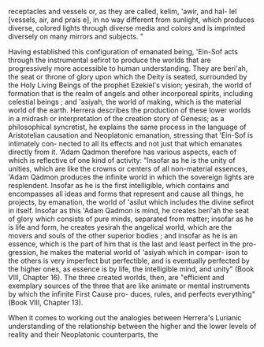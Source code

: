 receptacles and vessels or, as they are called, kelim, 'awir, and hal- lel [vessels, air, and prais e], in no way different from sunlight, which  produces diverse, colored lights through diverse media and colors and is imprinted diversely on many mirrors and subjects. "

Having established this configuration of emanated being, 'Ein-Sof acts through the instrumental sefirot to produce the worlds that are progressively more accessible to human understanding. They are beri'ah, the seat or throne of glory upon which the Deity is seated, surrounded by the Holy Living Beings of the prophet Ezekiel's vision; yesirah, the world of formation that is the realm of angels and other incorporeal spirits, including celestial beings ; and 'asiyah, the world of making, which is the material world of the earth. Herrera describes the production of these lower worlds in a midrash or interpretation of the creation story of Genesis; as a philosophical syncretist, he explains the same process in the language of Aristotelian causation  and Neoplatonic emanation, stressing that 'Ein-Sof is intimately con- nected to all its effects and not just that which emanates directly  from it. 'Adam Qadmon therefore has various aspects, each of which is reflective of one kind of activity: "Insofar as he is the unity of unities, which are like the crowns or centers of all non-material essences, 'Adam Qadmon produces the infinite world in which the sovereign lights are resplendent. Insofar as he is the first intelligible, which contains and encompasses all ideas and forms that represent and cause all things, he projects, by emanation, the world of 'asilut which includes the divine sefirot in itself. Insofar as this 'Adam Qadmon is mind, he creates beri'ah the seat of glory which consists of pure minds, separated from matter; insofar as he is life and form, he creates yesirah the angelical world, which are the movers and souls of the other superior bodies ; and insofar as he is an essence,  which is the part of him that is the last and least perfect in the pro- gression, he makes the material world of 'asiyah which in compar- ison to the others is very imperfect but perfectible, and is eventually  perfected by the higher ones, as essence is by life, the intelligible mind, and unity" (Book VIII, Chapter 16). The three created worlds, then, are "efficient and exemplary sources of the three that are like  animate or mental instruments by which the infinite First Cause pro- duces, rules, and perfects everything" (Book VIII, Chapter 13).

When it comes to working out the analogies between Herrera's Lurianic understanding of the relationship between the higher and the lower levels of reality and their Neoplatonic counterparts, the
